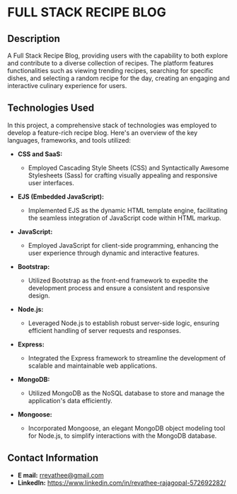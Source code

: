 # FULL STACK RECIPE BLOG

## Description
A Full Stack Recipe Blog, providing users with the capability to both explore and contribute to a diverse collection of recipes. The platform features functionalities such as viewing trending recipes, searching for specific dishes, and selecting a random recipe for the day, creating an engaging and interactive culinary experience for users.

## Technologies Used
In this project, a comprehensive stack of technologies was employed to develop a feature-rich recipe blog. Here's an overview of the key languages, frameworks, and tools utilized:

- **CSS and SaaS:**
  - Employed Cascading Style Sheets (CSS) and Syntactically Awesome Stylesheets (Sass) for crafting visually appealing and responsive user interfaces.

- **EJS (Embedded JavaScript):**
  - Implemented EJS as the dynamic HTML template engine, facilitating the seamless integration of JavaScript code within HTML markup.
  
- **JavaScript:**
  - Employed JavaScript for client-side programming, enhancing the user experience through dynamic and interactive features.

- **Bootstrap:**
  - Utilized Bootstrap as the front-end framework to expedite the development process and ensure a consistent and responsive design.

- **Node.js:**
  - Leveraged Node.js to establish robust server-side logic, ensuring efficient handling of server requests and responses.

- **Express:**
  - Integrated the Express framework to streamline the development of scalable and maintainable web applications.

- **MongoDB:**
  - Utilized MongoDB as the NoSQL database to store and manage the application's data efficiently.

- **Mongoose:**
  - Incorporated Mongoose, an elegant MongoDB object modeling tool for Node.js, to simplify interactions with the MongoDB database.


## Contact Information
- **E mail:**
rrevathee@gmail.com
- **LinkedIn:**
https://www.linkedin.com/in/revathee-rajagopal-572692282/

